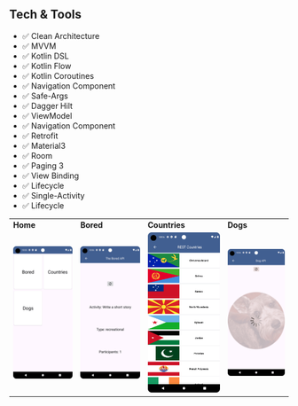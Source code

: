 

## Tech &amp; Tools
* ✅ Clean Architecture
* ✅ MVVM
* ✅ Kotlin DSL
* ✅ Kotlin Flow
* ✅ Kotlin Coroutines
* ✅ Navigation Component
* ✅ Safe-Args
* ✅ Dagger Hilt
* ✅ ViewModel
* ✅ Navigation Component
* ✅ Retrofit
* ✅ Material3
* ✅ Room
* ✅ Paging 3
* ✅ View Binding
* ✅ Lifecycle
* ✅ Single-Activity
* ✅ Lifecycle
<table>
  <tr>
    <td><strong>Home</strong></td>
    <td><strong>Bored</strong></td>
      <td><strong>Countries</strong></td>
    <td><strong>Dogs</strong></td>
  </tr>
  <tr>
    <td><img src="https://github.com/Orlandroid/Resources_Repos/blob/main/androidmvvm/Home.png" width="100%"></td>
    <td><img src="https://github.com/Orlandroid/Resources_Repos/blob/main/androidmvvm/Bored.png" width="100%"></td>
    <td><img src="https://github.com/Orlandroid/Resources_Repos/blob/main/androidmvvm/Countries.png" width="100%"></td>
    <td><img src="https://github.com/Orlandroid/Resources_Repos/blob/main/androidmvvm/Dogs.png" width="100%"></td> 
  </tr>
  
  </table>
